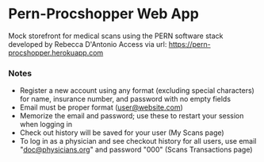 # Pern-Procshopper Web App
Mock storefront for medical scans using the PERN software stack developed by Rebecca D'Antonio
Access via url: https://pern-procshopper.herokuapp.com
### Notes
- Register a new account using any format (excluding special characters) for name, insurance number, and password with no empty fields
- Email must be proper format (user@website.com)
- Memorize the email and password; use these to restart your session when logging in
- Check out history will be saved for your user (My Scans page)
- To log in as a physician and see checkout history for all users, use email "doc@physicians.org" and password "000" (Scans Transactions page)

